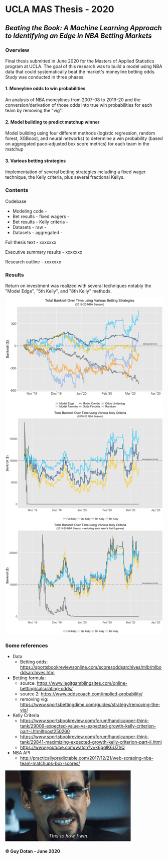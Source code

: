 # UCLA MAS Thesis - 2020
## _Beating the Book: A Machine Learning Approach to Identifying an Edge in NBA Betting Markets_

### Overview
Final thesis submitted in June 2020 for the Masters of Applied Statistics program at UCLA. The goal of this research was to build a model using NBA data that could systematically beat the market's moneyline betting odds. Study was conducted in three phases:

#### 1. Moneyline odds to win probabilities
An analysis of NBA moneylines from 2007-08 to 2019-20 and the conversion/derivation of those odds into true win probabilities for each team by removing the "vig".

#### 2. Model building to predict matchup winner
Model building using four different methods (logistic regression, random forest, XGBoost, and neural networks) to determine a win probability (based on aggregated pace-adjusted box score metrics) for each team in the matchup

#### 3. Various betting strategies 
Implementation of several betting strategies including a fixed wager technique, the Kelly criteria, plus several fractional Kellys.  


### Contents

Codebase 

* Modeling code - 
* Bet results - fixed wagers - 
* Bet results - Kelly criteria - 
* Datasets - raw - 
* Datasets - aggregated - 

Full thesis text -  xxxxxxx

Executive summary results -  xxxxxxx

Research outline - xxxxxxx

### Results
Return on investment was realized with several techniques notably the "Model Edge", "5th Kelly", and "8th Kelly" methods.

<center>
<img src="images/bet-perf-fixed-final.png" alt = "bet results fixed" width = "600" />
</center>

<center>
<img src="images/bet-perf-kc-final.png" alt = "bet results kelly" width = "600" />
</center>

<center>
<img src="images/bet-perf-kc-final2.png" alt = "bet results kelly 2" width = "600" />
</center>

### Some references
* Data
	* Betting odds: https://sportsbookreviewsonline.com/scoresoddsarchives/mlb/mlboddsarchives.htm
* Betting formula:
	* source: https://www.legitgamblingsites.com/online-betting/calculating-odds/
	* source 2: https://www.oddscoach.com/implied-probability/
	* removing vig: https://www.sportsbettingdime.com/guides/strategy/removing-the-vig/ 
* Kelly Criteria
	* https://www.sportsbookreview.com/forum/handicapper-think-tank/29009-expected-value-vs-expected-growth-kelly-criterion-part-i.html#post250260
	* https://www.sportsbookreview.com/forum/handicapper-think-tank/29841-maximizing-expected-growth-kelly-criterion-part-ii.html
	* https://www.youtube.com/watch?v=k6gqlK6UZhQ
* NBA API
	* http://practicallypredictable.com/2017/12/21/web-scraping-nba-team-matchups-box-scores/


<img src="images/uncut.jpg" alt = "uncut gems" width = "400" />

#### &copy; Guy Dotan - June 2020
